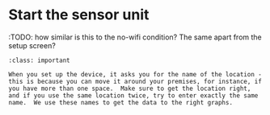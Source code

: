 # Start the sensor unit

:TODO: how similar is this to the no-wifi condition?  The same apart from the setup screen?

```{admonition} Important
:class: important

When you set up the device, it asks you for the name of the location - this is because you can move it around your premises, for instance, if you have more than one space.  Make sure to get the location right, and if you use the same location twice, try to enter exactly the same name.  We use these names to get the data to the right graphs.
```